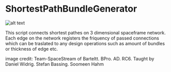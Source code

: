 # ShortestPathBundleGenerator
![alt text](https://www.designboom.com/wp-content/dbsub/399558/2016-02-13/img_3_1455366489_9262d3b63d72e6a59546c5387d3e23d3.jpg)

This script connects shortest pathes on 3 dimensional spaceframe network. Each edge on the network registers the friquency of passed connections which can be traslated to any design operations such as amount of bundles or thickness of edge etc.

image credit: Team-SpaceStream of Barteltt. BPro. AD. RC6. 
              Taught by Daniel Widrig. Stefan Bassing. Soomeen Hahm
